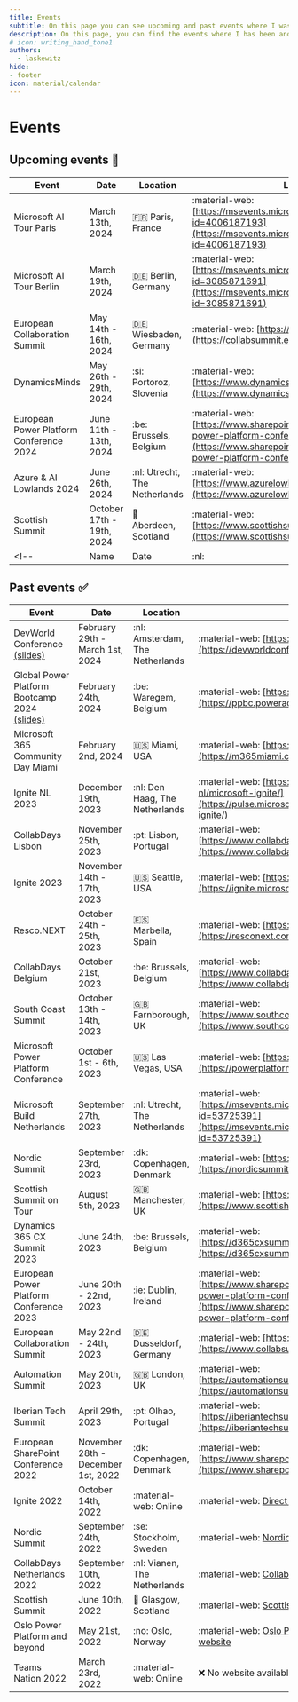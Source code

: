```yaml
---
title: Events
subtitle: On this page you can see upcoming and past events where I was as a speaker.
description: On this page, you can find the events where I has been and will be in the future.
# icon: writing_hand_tone1
authors:
  - laskewitz
hide:
- footer
icon: material/calendar
---
```

# Events

## Upcoming events 📆

| Event | Date | Location | Link |
| ----------- | ------------------------------------ | ------------------------------------ | ------------------------------------ |
| Microsoft AI Tour Paris | March 13th, 2024 | :fr: Paris, France | :material-web: [https://msevents.microsoft.com/event?id=4006187193](https://msevents.microsoft.com/event?id=4006187193) |
| Microsoft AI Tour Berlin | March 19th, 2024 | :de: Berlin, Germany | :material-web: [https://msevents.microsoft.com/event?id=3085871691](https://msevents.microsoft.com/event?id=3085871691) |
| European Collaboration Summit | May 14th - 16th, 2024 | :de: Wiesbaden, Germany | :material-web: [https://collabsummit.eu/](https://collabsummit.eu/) |
| DynamicsMinds | May 26th - 29th, 2024 | :si: Portoroz, Slovenia | :material-web: [https://www.dynamicsminds.com/](https://www.dynamicsminds.com/) |
| European Power Platform Conference 2024 | June 11th - 13th, 2024 | :be: Brussels, Belgium | :material-web: [https://www.sharepointeurope.com/european-power-platform-conference/](https://www.sharepointeurope.com/european-power-platform-conference/) |
| Azure & AI Lowlands 2024 | June 26th, 2024 | :nl: Utrecht, The Netherlands | :material-web: [https://www.azurelowlands.com/](https://www.azurelowlands.com/) |
| Scottish Summit | October 17th - 19th, 2024 | :scotland: Aberdeen, Scotland | :material-web: [https://www.scottishsummit.com/](https://www.scottishsummit.com/) |
<!-- | Name | Date | :nl: | :material-web: [website](website) | -->

## Past events ✅

| Event | Date | Location | Link |
| ----------- | ------------------------------------ | ------------------------------------ | ------------------------------------ |
| DevWorld Conference [(slides)](./slides/20240301-DevWorld.pdf) | February 29th - March 1st, 2024 | :nl: Amsterdam, The Netherlands | :material-web: [https://devworldconference.com/](https://devworldconference.com/) |
| Global Power Platform Bootcamp 2024 [(slides)](./slides/20240224-GPPB.pdf) | February 24th, 2024 | :be: Waregem, Belgium | :material-web: [https://ppbc.poweraddicts.be/](https://ppbc.poweraddicts.be/) |
| Microsoft 365 Community Day Miami | February 2nd, 2024 | :us: Miami, USA | :material-web: [https://m365miami.com/](https://m365miami.com/) |
| Ignite NL 2023 | December 19th, 2023 | :nl: Den Haag, The Netherlands | :material-web: [https://pulse.microsoft.com/nl-nl/microsoft-ignite/](https://pulse.microsoft.com/nl-nl/microsoft-ignite/) |
| CollabDays Lisbon | November 25th, 2023 | :pt: Lisbon, Portugal | :material-web: [https://www.collabdays.org/2023-lisbon/](https://www.collabdays.org/2023-lisbon/) |
| Ignite 2023 | November 14th - 17th, 2023 | :us: Seattle, USA | :material-web: [https://ignite.microsoft.com/](https://ignite.microsoft.com/) |
| Resco.NEXT | October 24th - 25th, 2023 | :es: Marbella, Spain | :material-web: [https://resconext.com/](https://resconext.com/) |
| CollabDays Belgium | October 21st, 2023 | :be: Brussels, Belgium | :material-web: [https://www.collabdays.org/2023-belgium/](https://www.collabdays.org/2023-belgium/) |
| South Coast Summit | October 13th - 14th, 2023 | :gb: Farnborough, UK | :material-web: [https://www.southcoastsummit.com/](https://www.southcoastsummit.com/) |
| Microsoft Power Platform Conference | October 1st - 6th, 2023 | :us: Las Vegas, USA | :material-web: [https://powerplatformconf.com/](https://powerplatformconf.com/) |
| Microsoft Build Netherlands | September 27th, 2023 | :nl: Utrecht, The Netherlands | :material-web: [https://msevents.microsoft.com/event?id=53725391](https://msevents.microsoft.com/event?id=53725391) |
| Nordic Summit | September 23rd, 2023 | :dk: Copenhagen, Denmark | :material-web: [https://nordicsummit.info/](https://nordicsummit.info/) |
| Scottish Summit on Tour | August 5th, 2023 | :gb: Manchester, UK | :material-web: [https://www.scottishsummit.com/](https://www.scottishsummit.com/) |
| Dynamics 365 CX Summit 2023 | June 24th, 2023 | :be: Brussels, Belgium | :material-web: [https://d365cxsummit.powercommunity.com/](https://d365cxsummit.powercommunity.com/) |
| European Power Platform Conference 2023 | June 20th - 22nd, 2023 | :ie: Dublin, Ireland | :material-web: [https://www.sharepointeurope.com/european-power-platform-conference/](https://www.sharepointeurope.com/european-power-platform-conference/) |
| European Collaboration Summit | May 22nd - 24th, 2023 | :de: Dusseldorf, Germany | :material-web: [https://www.collabsummit.eu/](https://www.collabsummit.eu/) |
| Automation Summit | May 20th, 2023 | :gb: London, UK | :material-web: [https://automationsummit.powercommunity.com/](https://automationsummit.powercommunity.com/) |
| Iberian Tech Summit | April 29th, 2023 | :pt: Olhao, Portugal | :material-web: [https://iberiantechsummit.com/en/](https://iberiantechsummit.com/en/) |
| European SharePoint Conference 2022 | November 28th - December 1st, 2022 | :dk: Copenhagen, Denmark | :material-web: [https://www.sharepointeurope.com/](https://www.sharepointeurope.com/) |
| Ignite 2022 | October 14th, 2022 | :material-web: Online | :material-web: [Direct link to the recording](https://ignite.microsoft.com/en-US/sessions/1d0792dd-3f20-4aa2-94d8-537d7d77d86d) |
| Nordic Summit | September 24th, 2022 | :se: Stockholm, Sweden | :material-web: [Nordic Summit website](https://nordicsummit.info/) |
| CollabDays Netherlands 2022 | September 10th, 2022 | :nl: Vianen, The Netherlands | :material-web: [CollabDays NL website](https://www.collabdays.org/2022-nl/) |
| Scottish Summit | June 10th, 2022 | :scotland: Glasgow, Scotland | :material-web: [Scottish Summit website](https://scottishsummit.com/) |
| Oslo Power Platform and beyond | May 21st, 2022 | :no: Oslo, Norway | :material-web: [Oslo Power Platform and beyond website](https://oslo-power-platform-and-beyond.sessionize.com/) |
| Teams Nation 2022 | March 23rd, 2022 | :material-web: Online | :x: No website available |
